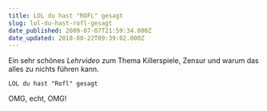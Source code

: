 ```yaml
---
title: LOL du hast "ROFL" gesagt
slug: lol-du-hast-rofl-gesagt
date_published: 2009-07-07T21:59:34.000Z
date_updated: 2018-08-22T09:39:02.000Z
---
```


Ein sehr schönes *Lehrvideo* zum Thema Killerspiele, Zensur und warum das alles zu nichts führen kann.

`LOL du hast "Rofl" gesagt`

OMG, echt, OMG!
